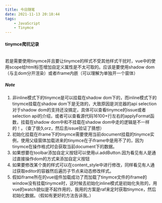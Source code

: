 ```yaml
---
title: 今日随笔
date: 2021-11-13 20:18:44
tags: 
    - JavaScript
    - Tinymce
---
```


#### tinymce爬坑记录
</br>
若是需要使用tinymce并且要让tinymce的样式不受其他样式干扰时，vue中的使用scope给html标签增加自定义属性是不太可取的。应该是要使用shadow dom（与主dom分开渲染）或者iframe内嵌（可以理解为单独开一个窗体）

##### Note

1. 非inline模式下的tinymce是可以挂载在shadow dom下的，而inline模式下的tinymce挂载在shadow dom下是无效的，大致原因是浏览器的api selection对于shadow dom的支持还没搞定，具体可以查看tinymce的issue或者selection api的介绍，或者可以查看源代码16100+行左右的applyFormat函数，挂载在shadow dom中和不挂载在shadow dom中走的逻辑是不一样的！。（查了很久orz，然后去issue验证了猜想）
2. 初始化挂载在iframe下的tinymce需要使用当前document挂载的tinymce实例，使用父级窗体加载进来的tinymce在子iframe中是用不了的，因为tinymce在操作格式时会获取当前document下的数据。
3. 如果想要在toolbar添加自定义按钮可以使用ui.addButton.因为看见有人是通过直接操作dom的方式来添加自定义按钮
4. 如果要修改某个类的样式可以在content_style中进行修改，同样看见有人通过获取editor的容器然后遍历子节点来动态修改样式。
5. 假如iframe所在的vue组件加载成功了而加载了tinymce文件的iframe的window没有挂载tinymce时，这时候去初始化inline模式是初始化失败的，用vue的watch貌似是不起作用的，我用的方案是raf来定时获取tinymce，然后初始化数据。（假如有更好的方法告诉我。）